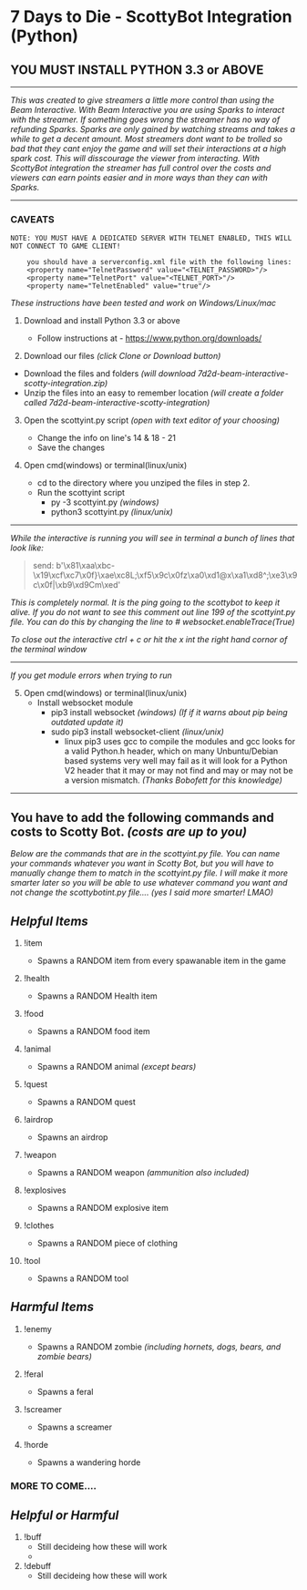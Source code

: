 # 7 Days to Die - ScottyBot Integration (Python)
## YOU MUST INSTALL PYTHON 3.3 or ABOVE

---

_This was created to give streamers a little more control than using the Beam Interactive. With Beam Interactive you are using Sparks to interact with the streamer. If something goes wrong the streamer has no way of refunding Sparks. Sparks are only gained by watching streams and takes a while to get a decent amount. Most streamers dont want to be trolled so bad that they cant enjoy the game and will set their interactions at a high spark cost. This will disscourage the viewer from interacting. With ScottyBot integration the streamer has full control over the costs and viewers can earn points easier and in more ways than they can with Sparks._

---

### CAVEATS
    NOTE: YOU MUST HAVE A DEDICATED SERVER WITH TELNET ENABLED, THIS WILL NOT CONNECT TO GAME CLIENT!
        
        you should have a serverconfig.xml file with the following lines:
        <property name="TelnetPassword" value="<TELNET_PASSWORD>"/>
        <property name="TelnetPort" value="<TELNET_PORT>"/>
        <property name="TelnetEnabled" value="true"/>

_These instructions have been tested and work on Windows/Linux/mac_

1. Download and install Python 3.3 or above
   * Follow instructions at - https://www.python.org/downloads/

2. Download our files _(click Clone or Download button)_
  * Download the files and folders _(will download 7d2d-beam-interactive-scotty-integration.zip)_
  * Unzip the files into an easy to remember location _(will create a folder called 7d2d-beam-interactive-scotty-integration)_

3. Open the scottyint.py script _(open with text editor of your choosing)_
   * Change the info on line's 14 & 18 - 21
   * Save the changes

4. Open cmd(windows) or terminal(linux/unix)
   * cd to the directory where you unziped the files in step 2.
   * Run the scottyint script
      * py -3 scottyint.py _(windows)_
      * python3 scottyint.py _(linux/unix)_

---

_While the interactive is running you will see in terminal a bunch of lines that look like:_  
> send: b'\x81\xaa\xbc-\x19\xcf\xc7\x0f}\xae\xc8L;\xf5\x9c\x0fz\xa0\xd1@x\xa1\xd8^;\xe3\x9c\x0f|\xb9\xd9Cm\xed'   


_This is completely normal. It is the ping going to the scottybot to keep it alive. If you do not want to see this comment out line 199 of the scottyint.py file. You can do this by changing the line to # websocket.enableTrace(True)_

_To close out the interactive ctrl + c or hit the x int the right hand cornor of the terminal window_

---

_If you get module errors when trying to run_

5. Open cmd(windows) or terminal(linux/unix)
	* Install websocket module
		* pip3 install websocket _(windows)_ _(If if it warns about pip being outdated update it)_
		* sudo pip3 install websocket-client _(linux/unix)_
 			* linux pip3 uses gcc to compile the modules and gcc looks for a valid Python.h header, which on many Unbuntu/Debian based systems very well may fail as it will look for a Python V2 header that it may or may not find and may or may not be a version mismatch. _(Thanks Bobofett for this knowledge)_

---
 			
## You have to add the following commands and costs to Scotty Bot. _(costs are up to you)_
_Below are the commands that are in the scottyint.py file. You can name your commands whatever you want in Scotty Bot, but you will have to manually change them to match in the scottyint.py file. I will make it more smarter later so you will be able to use whatever command you want and not change the scottybotint.py file.... (yes I said more smarter! LMAO)_

## _Helpful Items_

1. !item
    * Spawns a RANDOM item from every spawanable item in the game

2. !health
    * Spawns a RANDOM Health item
    
3. !food
    * Spawns a RANDOM food item

4. !animal
    * Spawns a RANDOM animal _(except bears)_

5. !quest
	* Spawns a RANDOM quest
	
6. !airdrop
    * Spawns an airdrop

7. !weapon
    * Spawns a RANDOM weapon _(ammunition also included)_

8. !explosives
	* Spawns a RANDOM explosive item

9. !clothes
	* Spawns a RANDOM piece of clothing
	
10. !tool
	* Spawns a RANDOM tool

## _Harmful Items_

1. !enemy 
    * Spawns a RANDOM zombie _(including hornets, dogs, bears, and zombie bears)_

2. !feral
    * Spawns a feral
    
3. !screamer
	* Spawns a screamer
	
4. !horde
	* Spawns a wandering horde

### MORE TO COME....

## _Helpful or Harmful_

1. !buff
	* Still decideing how these will work
	* 
2. !debuff
	* Still decideing how these will work


